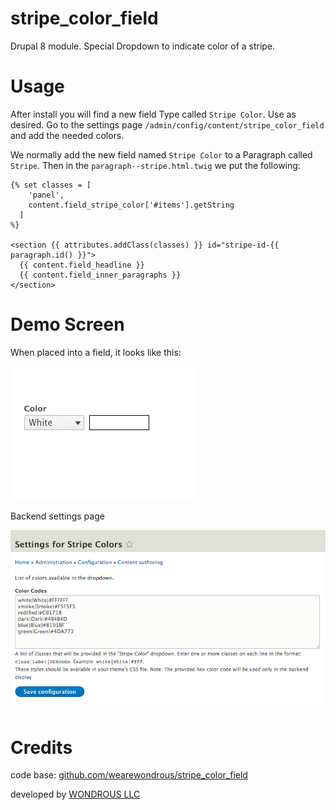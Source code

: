 # stripe_color_field

Drupal 8 module. Special Dropdown to indicate color of a stripe.

# Usage

After install you will find a new field Type called `Stripe Color`. Use as desired.
Go to the settings page `/admin/config/content/stripe_color_field` and add the needed colors.

We normally add the new field named `Stripe Color` to a Paragraph called `Stripe`.
Then in the `paragraph--stripe.html.twig` we put the following:

``` twig
{% set classes = [
    'panel',
    content.field_stripe_color['#items'].getString
  ]
%}

<section {{ attributes.addClass(classes) }} id="stripe-id-{{ paragraph.id() }}">
  {{ content.field_headline }}
  {{ content.field_inner_paragraphs }}
</section>

```

# Demo Screen

When placed into a field, it looks like this:

![](docs/stripe-color-field-demo.gif)

Backend settings page

![](docs/stripe-color-field-select-page.png)

# Credits

code base: [github.com/wearewondrous/stripe_color_field](https://github.com/wearewondrous/stripe_color_field/)

developed by [WONDROUS LLC](https://www.wearewondrous.com/)

